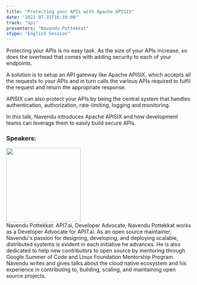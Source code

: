 ```yaml
---
title: "Protecting your APIs with Apache APISIX"
date: "2022-07-31T16:10:00"
track: "api"
presenters: "Navendu Pottekkat"
stype: "English Session"
---
```

Protecting your APIs is no easy task. As the size of your APIs increase, so does the overhead that comes with adding security to each of your endpoints.

A solution is to setup an API gateway like Apache APISIX, which accepts all the requests to your APIs and in turn calls the various APIs required to fulfil the request and return the appropriate response.

APISIX can also protect your APIs by being the central system that handles authentication, authorization, rate-limiting, logging and monitoring.

In this talk, Navendu introduces Apache APISIX and how development teams can leverage them to easily build secure APIs.
 ### Speakers: 
 <img src="images/speaker/1017.png" width="200" /><br>Navendu Pottekkat: API7.ai, Developer Advocate, Navendu Pottekkat works as a Developer Advocate for API7.ai. As an open source maintainer, Navendu's passion for designing, developing, and deploying scalable, distributed systems is evident in each initiative he advances. He is also dedicated to help new contributors to open source by mentoring through Google Summer of Code and Linux Foundation Mentorship Program. Navendu writes and gives talks about the cloud native ecosystem and his experience in contributing to, building, scaling, and maintaining open source projects.

 